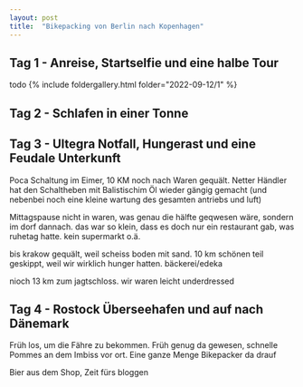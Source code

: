 ```yaml
---
layout: post
title:  "Bikepacking von Berlin nach Kopenhagen"
---
```



## Tag 1 - Anreise, Startselfie und eine halbe Tour
todo
{% include foldergallery.html folder="2022-09-12/1" %}


## Tag 2 - Schlafen in einer Tonne


## Tag 3 - Ultegra Notfall, Hungerast und eine Feudale Unterkunft
Poca Schaltung im Eimer, 10 KM noch nach Waren gequält.
Netter Händler hat den Schaltheben mit Balistischim Öl wieder gängig gemacht (und nebenbei noch eine kleine wartung des gesamten antriebs und luft)

Mittagspause nicht in waren, was genau die hälfte geqwesen wäre, sondern im dorf dannach.
das war so klein, dass es doch nur ein restaurant gab, was ruhetag hatte. kein supermarkt o.ä.

bis krakow gequält, weil scheiss boden mit sand. 
10 km schönen teil geskippt, weil wir wirklich hunger hatten.
bäckerei/edeka

nioch 13 km zum jagtschloss. wir waren leicht underdressed

## Tag 4 - Rostock Überseehafen und auf nach Dänemark
Früh los, um die Fähre zu bekommen. Früh genug da gewesen, schnelle Pommes an dem Imbiss vor ort.
Eine ganze Menge Bikepacker da drauf

Bier aus dem Shop, Zeit fürs bloggen
